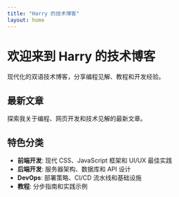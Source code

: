 ```yaml
---
title: "Harry 的技术博客"
layout: home
---
```


# 欢迎来到 Harry 的技术博客

现代化的双语技术博客，分享编程见解、教程和开发经验。

## 最新文章

探索我关于编程、网页开发和技术见解的最新文章。

## 特色分类

- **前端开发**: 现代 CSS、JavaScript 框架和 UI/UX 最佳实践
- **后端开发**: 服务器架构、数据库和 API 设计
- **DevOps**: 部署策略、CI/CD 流水线和基础设施
- **教程**: 分步指南和实践示例